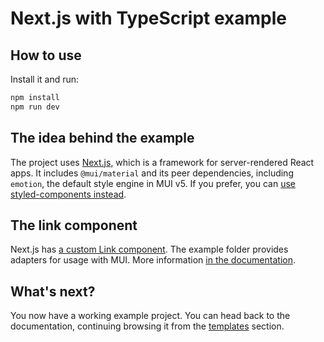 # Next.js with TypeScript example

## How to use

Install it and run:

```sh
npm install
npm run dev
```

## The idea behind the example

The project uses [Next.js](https://github.com/vercel/next.js), which is a framework for server-rendered React apps. It
includes `@mui/material` and its peer dependencies, including `emotion`, the default style engine in MUI v5. If you
prefer, you can [use styled-components instead](https://mui.com/material-ui/guides/interoperability/#styled-components).

## The link component

Next.js has [a custom Link component](https://nextjs.org/docs/api-reference/next/link). The example folder provides
adapters for usage with MUI. More
information [in the documentation](https://mui.com/material-ui/guides/routing/#next-js).

## What's next?

You now have a working example project. You can head back to the documentation, continuing browsing it from
the [templates](https://mui.com/material-ui/getting-started/templates/) section.
